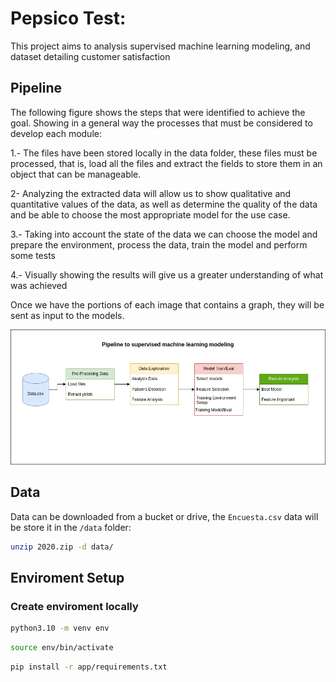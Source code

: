 # Pepsico Test: 
This project aims to analysis supervised machine learning modeling, and dataset detailing customer satisfaction

## Pipeline
The following figure shows the steps that were identified to achieve the goal. Showing in a general way the processes that must be considered to develop each module:

1.- The files have been stored locally in the data folder, these files must be processed, that is, load all the files and extract the fields to store them in an object that can be manageable.

2- Analyzing the extracted data will allow us to show qualitative and quantitative values ​​of the data, as well as determine the quality of the data and be able to choose the most appropriate model for the use case.

3.- Taking into account the state of the data we can choose the model and prepare the environment, process the data, train the model and perform some tests

4.- Visually showing the results will give us a greater understanding of what was achieved

Once we have the portions of each image that contains a graph, they will be sent as input to the models.

![plot](/docs/pipeline_pepsico.png)

## Data

Data can be downloaded from a bucket or drive, the `Encuesta.csv` data will be store it in the `/data` folder:

```bash
unzip 2020.zip -d data/
```

## Enviroment Setup 

### Create enviroment locally

```bash
python3.10 -m venv env
```

```bash
source env/bin/activate
```

```bash
pip install -r app/requirements.txt
```


